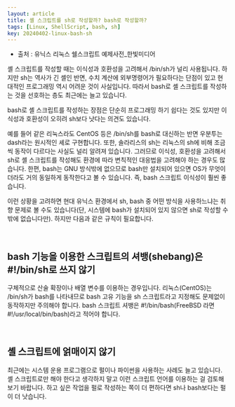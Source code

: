 ```yaml
---
layout: article
title: 셸 스크립트를 sh로 작성할까? bash로 작성할까?
tags: [Linux, ShellScript, bash, sh]
key: 20240402-linux-bash-sh
---
```


- 출처 : 유닉스 리눅스 쉘스크립트 예제사전_한빛미디어

셸 스크립트를 작성할 때는 이식성과 호환성을 고려해서 /bin/sh가 널리 사용됩니다. 하지만 sh는 역사가 긴 셸인 반면, 수치 계산에 외부명령어가 필요하다는 단점이 있고 현대적인 프로그래밍 역시 어려운 것이 사실입니다. 따라서 bash로 셸 스크립트를 작성하는 것을 선호하는 층도 최근에는 늘고 있습니다.

bash로 셸 스크립트를 작성하는 장점은 단순히 프로그래밍 하기 쉽다는 것도 있지만 이식성과 호환성이 오히려 sh보다 낫다는 의견도 있습니다.

예를 들어 같은 리눅스라도 CentOS 등은 /bin/sh를 bash로 대신하는 반면 우분투는 dash라는 원시적인 셰로 구현합니다. 또한, 솔라리스의 sh는 리눅스의 sh에 비해 조금씩 동작이 다르다는 사실도 널리 알려져 있습니다. 그러므로 이식성, 호환성을 고려해서 sh로 셸 스크립트를 작성해도 환경에 따라 변칙적인 대응법을 고려해야 하는 경우도 많습니다. 한편, bash는 GNU 방식밖에 없으므로 bash만 설치되어 있으면 OS가 무엇이더라도 거의 동일하게 동작한다고 볼 수 있습니다. 즉, bash 스크립트 이식성이 훨씬 좋습니다.

이런 상황을 고려하면 현대 유닉스 환경에서 sh, bash 중 어떤 방식을 사용하느냐는 취향 문제로 볼 수도 있습니다(단, 시스템에 bash가 설치되어 있지 않으면 sh로 작성할 수밖에 없습니다만). 하지만 다음과 같은 규칙이 필요합니다.


&nbsp;
&nbsp;

## **bash 기능을 이용한 스크립트의 셔뱅(shebang)은 #!/bin/sh로 쓰지 않기**

구체적으로 산술 확장이나 배열 변수를 이용하는 경우입니다. 리눅스(CentOS)는 /bin/sh가 bash를 나타내므로 bash 고유 기능을 sh 스크립트라고 지정해도 문제없이 동작하지만 주의해야 합니다. bash 스크립트 셔뱅은 #!/bin/bash(FreeBSD 라면 #!/usr/local/bin/bash)라고 적어야 합니다.

&nbsp;
&nbsp;

## **셸 스크립트에 얽매이지 않기**

최근에는 시스템 운용 프로그램으로 펄이나 파이썬을 사용하는 사례도 늘고 있습니다. 셸 스크립트로만 해야 한다고 생각하지 말고 이런 스크립트 언어를 이용하는 걸 검토해보기 바랍니다. 하고 싶은 작업을 펄로 작성하는 쪽이 더 편하다면 sh나 bash보다는 펄이 더 낫습니다.
